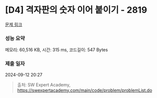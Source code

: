 # [D4] 격자판의 숫자 이어 붙이기 - 2819 

[문제 링크](https://swexpertacademy.com/main/code/problem/problemDetail.do?contestProbId=AV7I5fgqEogDFAXB) 

### 성능 요약

메모리: 60,516 KB, 시간: 315 ms, 코드길이: 547 Bytes

### 제출 일자

2024-09-12 20:27



> 출처: SW Expert Academy, https://swexpertacademy.com/main/code/problem/problemList.do